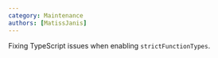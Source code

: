 ```yaml
---
category: Maintenance
authors: [MatissJanis]
---
```


Fixing TypeScript issues when enabling `strictFunctionTypes`.
